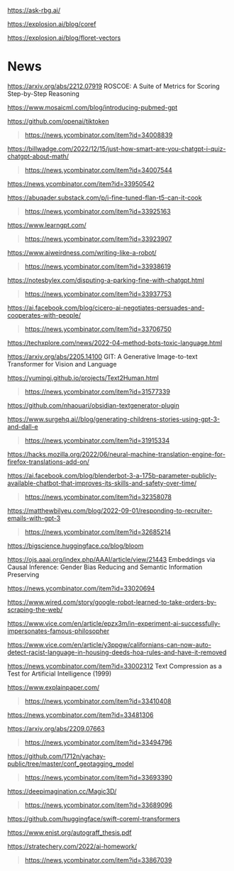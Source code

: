 https://ask-rbg.ai/

https://explosion.ai/blog/coref

https://explosion.ai/blog/floret-vectors

# News
https://arxiv.org/abs/2212.07919 ROSCOE: A Suite of Metrics for Scoring Step-by-Step Reasoning

https://www.mosaicml.com/blog/introducing-pubmed-gpt

https://github.com/openai/tiktoken
> https://news.ycombinator.com/item?id=34008839

https://billwadge.com/2022/12/15/just-how-smart-are-you-chatgpt-i-quiz-chatgpt-about-math/
> https://news.ycombinator.com/item?id=34007544

https://news.ycombinator.com/item?id=33950542

https://abuqader.substack.com/p/i-fine-tuned-flan-t5-can-it-cook
> https://news.ycombinator.com/item?id=33925163

https://www.learngpt.com/
> https://news.ycombinator.com/item?id=33923907

https://www.aiweirdness.com/writing-like-a-robot/
> https://news.ycombinator.com/item?id=33938619

https://notesbylex.com/disputing-a-parking-fine-with-chatgpt.html
> https://news.ycombinator.com/item?id=33937753

https://ai.facebook.com/blog/cicero-ai-negotiates-persuades-and-cooperates-with-people/
> https://news.ycombinator.com/item?id=33706750

https://techxplore.com/news/2022-04-method-bots-toxic-language.html

https://arxiv.org/abs/2205.14100 GIT: A Generative Image-to-text Transformer for Vision and Language

https://yumingj.github.io/projects/Text2Human.html
> https://news.ycombinator.com/item?id=31577339

https://github.com/nhaouari/obsidian-textgenerator-plugin

https://www.surgehq.ai//blog/generating-childrens-stories-using-gpt-3-and-dall-e
> https://news.ycombinator.com/item?id=31915334

https://hacks.mozilla.org/2022/06/neural-machine-translation-engine-for-firefox-translations-add-on/

https://ai.facebook.com/blog/blenderbot-3-a-175b-parameter-publicly-available-chatbot-that-improves-its-skills-and-safety-over-time/
> https://news.ycombinator.com/item?id=32358078

https://matthewbilyeu.com/blog/2022-09-01/responding-to-recruiter-emails-with-gpt-3
> https://news.ycombinator.com/item?id=32685214

https://bigscience.huggingface.co/blog/bloom

https://ojs.aaai.org/index.php/AAAI/article/view/21443 Embeddings via Causal Inference: Gender Bias Reducing and Semantic Information Preserving

https://news.ycombinator.com/item?id=33020694

https://www.wired.com/story/google-robot-learned-to-take-orders-by-scraping-the-web/

https://www.vice.com/en/article/epzx3m/in-experiment-ai-successfully-impersonates-famous-philosopher

https://www.vice.com/en/article/y3ppgw/californians-can-now-auto-detect-racist-language-in-housing-deeds-hoa-rules-and-have-it-removed

https://news.ycombinator.com/item?id=33002312 Text Compression as a Test for Artificial Intelligence (1999)

https://www.explainpaper.com/
> https://news.ycombinator.com/item?id=33410408

https://news.ycombinator.com/item?id=33481306

https://arxiv.org/abs/2209.07663
> https://news.ycombinator.com/item?id=33494796

https://github.com/1712n/yachay-public/tree/master/conf_geotagging_model
> https://news.ycombinator.com/item?id=33693390

https://deepimagination.cc/Magic3D/
> https://news.ycombinator.com/item?id=33689096

https://github.com/huggingface/swift-coreml-transformers

https://www.enist.org/autograff_thesis.pdf

https://stratechery.com/2022/ai-homework/
> https://news.ycombinator.com/item?id=33867039